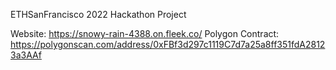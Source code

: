 ETHSanFrancisco 2022 Hackathon Project

Website: https://snowy-rain-4388.on.fleek.co/
Polygon Contract: https://polygonscan.com/address/0xFBf3d297c1119C7d7a25a8ff351fdA28123a3AAf
